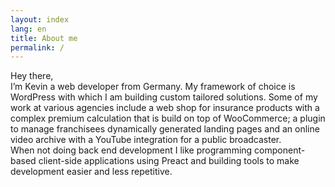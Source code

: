 ```yaml
---
layout: index
lang: en
title: About me
permalink: /
---
```


Hey there,  
I’m Kevin a web developer from Germany. My framework of choice is WordPress with which I am building custom tailored solutions. Some of my work at various agencies include a web shop for insurance products with a complex premium calculation that is build on top of WooCommerce; a plugin to manage franchisees dynamically generated landing pages and an online video archive with a YouTube integration for a public broadcaster.  
When not doing back end development I like programming component-based client-side applications using Preact and building tools to make development easier and less repetitive.